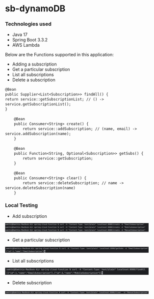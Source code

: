 # sb-dynamoDB

### Technologies used
* Java 17
* Spring Boot 3.3.2
* AWS Lambda

Below are the Functions supported in this application:

* Adding a subscription
* Get a particular subscription
* List all subscriptions
* Delete a subscription

```
@Bean
public Supplier<List<Subscription>> findAll() {
return service::getSubscriptionList; // () -> service.getSubscriptionList();
}

    @Bean
    public Consumer<String> create() {
        return service::addSubscription; // (name, email) -> service.addSubscription(name);
    }

    @Bean
    public Function<String, Optional<Subscription>> getSubs() {
        return service::getSubscription;
    }

    @Bean
    public Consumer<String> clear() {
        return service::deleteSubscription; // name -> service.deleteSubscription(name)
    }
 ``` 

### Local Testing
* Add subscription

<img src="https://github.com/sakthiece08/spring-cloud-function/blob/master/src/main/resources/images/Add-subscription.png">

* Get a particular subscription

<img src="https://github.com/sakthiece08/spring-cloud-function/blob/master/src/main/resources/images/Get-subscription.png">

* List all subscriptions

<img src="https://github.com/sakthiece08/spring-cloud-function/blob/master/src/main/resources/images/ListAll.png">

* Delete subscription

<img src="https://github.com/sakthiece08/spring-cloud-function/blob/master/src/main/resources/images/Delete-subscription.png">


